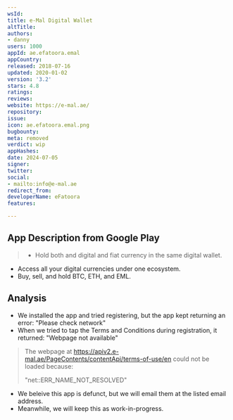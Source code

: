 ```yaml
---
wsId: 
title: e-Mal Digital Wallet
altTitle: 
authors:
- danny
users: 1000
appId: ae.efatoora.emal
appCountry: 
released: 2018-07-16
updated: 2020-01-02
version: '3.2'
stars: 4.8
ratings: 
reviews: 
website: https://e-mal.ae/
repository: 
issue: 
icon: ae.efatoora.emal.png
bugbounty: 
meta: removed
verdict: wip
appHashes: 
date: 2024-07-05
signer: 
twitter: 
social:
- mailto:info@e-mal.ae
redirect_from: 
developerName: eFatoora
features: 

---
```


## App Description from Google Play 

> - Hold both and digital and fiat currency in the same digital wallet.
- Access all your digital currencies under one ecosystem.
- Buy, sell, and hold BTC, ETH, and EML.

## Analysis 

- We installed the app and tried registering, but the app kept returning an error: "Please check network"
- When we tried to tap the Terms and Conditions during registration, it returned: "Webpage not available"
> The webpage at https://apiv2.e-mal.ae/PageContents/contentApi/terms-of-use/en could not be loaded because:
>
> "net::ERR_NAME_NOT_RESOLVED"

- We beleive this app is defunct, but we will email them at the listed email address. 
- Meanwhile, we will keep this as work-in-progress.
